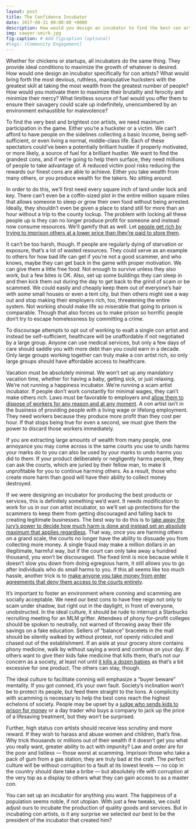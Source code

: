 ```yaml
---
layout: post
title: The Confidence Incubator
date: 2017-08-31 00:00:00 +0000
description: How would you design an incubator to find the best con artists?
img: sawyer-smirk.jpg
fig-caption: # Add figcaption (optional)
#tags: [Community Engagement]
---
```

Whether for chickens or startups, all incubators do the same thing. They provide ideal conditions to maximize the growth of whatever is desired. How would one design an incubator specifically for con artists? What would bring forth the most devious, ruthless, manipulative hucksters with the greatest skill at taking the most wealth from the greatest number of people? How would you motivate them to maximize their brutality and ferocity and minimize their mercy? What limitless source of fuel would you offer them to ensure their savagery could scale up indefinitely, unencumbered by an environment exhaustible for malevolence?

To find the very best and brightest con artists, we need maximum participation in the game. Either you’re a huckster or a victim. We can’t afford to have people on the sidelines collecting a basic income, being self-sufficient, or even living a normal, middle-class life. Each of these spectators could’ve been a potentially brilliant hustler if properly motivated, or more likely, a source of fuel for a brilliant hustler. We want to find the grandest cons, and if we’re going to help them surface, they need millions of people to take advantage of. A reduced victim pool risks reducing the rewards our finest cons are able to achieve. Either you take wealth from many others, or you produce wealth for the takers. No sitting around.

In order to do this, we’ll first need every square inch of land under lock and key. There can’t even be a coffin-sized plot in the entire million square miles that allows someone to sleep or grow their own food without being arrested. Ideally, they shouldn’t even be given a place to stand still for more than an hour without a trip to the county lockup. The problem with locking all these people up is they can no longer produce profit for someone and instead now consume resources. We’ll gamify that as well. Let [people get rich by trying to imprison others at a lower price than they’re paid to store them](https://en.wikipedia.org/wiki/Private_prison).

It can’t be too harsh, though. If people are regularly dying of starvation or exposure, that’s a lot of wasted resources. They could serve as an example to others for how bad life can get if you’re not a good scammer, and who knows, maybe they can get back in the game with proper motivation. We can give them a little free food. Not enough to survive unless they also work, but a few bites is OK. Also, set up some buildings they can sleep in and then kick them out during the day to get back to the grind of scam or be scammed. We could easily and cheaply keep them out of everyone’s hair with some small houses or even a tent city, but then others might see a way out and stop making their employers rich, too, threatening the entire system. Not working should make life so miserable that going to prison is comparable. Though that also forces us to make prison so horrific people don’t try to escape homelessness by committing a crime.

To discourage attempts to opt out of working to exalt a single con artist and instead be self-sufficient, healthcare will be unaffordable if not negotiated by a large group. Anyone can use medical services, but only a few days of care should saddle you with more debt than you could earn in a decade. Only large groups working together can truly make a con artist rich, so only large groups should have affordable access to healthcare.

Vacation must be absolutely minimal. We won’t set up any mandatory vacation time, whether for having a baby, getting sick, or just relaxing. We’re not running a happiness incubator. We’re running a scam artist incubator. If people don’t work constantly for minimal wages, they can’t make others rich. Laws must be favorable to employers and [allow them to dispose of workers for any reason and at any moment](https://en.wikipedia.org/wiki/At-will_employment). A con artist isn’t in the business of providing people with a living wage or lifelong employment. They need workers because they produce more profit than they cost per hour. If that stops being true for even a second, we must give them the power to discard those workers immediately.

If you are extracting large amounts of wealth from many people, one annoyance you may come across is the same courts you use to undo harms your marks do to you can also be used by your marks to undo harms you did to them. If your product deliberately or negligently harms people, they can ask the courts, which are juried by their fellow man, to make it unprofitable for you to continue harming others. As a result, those who create more harm than good will have their ability to collect money destroyed.

If we were designing an incubator for producing the best products or services, this is definitely something we’d want. It needs modification to work for us in our con artist incubator, so we’ll set up protections for the scammers to keep them from getting discouraged and falling back to creating legitimate businesses. The best way to do this is to [take away the jury’s power to decide how much harm is done and instead set an absolute maximum that applies regardless](https://en.wikipedia.org/wiki/Non-economic_damages_caps). That way, once you are harming others on a grand scale, the courts no longer have the ability to dissuade you from collecting more money. A single fraud may make a million dollars in an illegitimate, harmful way, but if the court can only take away a hundred thousand, you won’t be discouraged. The fixed limit is nice because while it doesn’t slow you down from doing egregious harm, it still allows you to go after individuals who do small harms to you. If this all seems like too much hassle, another trick is to [make anyone you take money from enter agreements that deny them access to the courts entirely](https://en.wikipedia.org/wiki/Non-economic_damages_caps).

It’s important to foster an environment where conning and scamming are socially acceptable. We need our best cons to have free reign not only to scam under shadow, but right out in the daylight, in front of everyone, unobstructed. In the ideal culture, it should be rude to interrupt a Starbucks recruiting meeting for an MLM grifter. Attendees of phony for-profit colleges should be spoken to neutrally, not warned of throwing away their life savings on a fake education. Sellers of “balance” bracelets in the mall should be silently walked by without protest, not openly ridiculed and chased out of the establishment. If an aisle at your grocery store contains phony medicine, walk by without saying a word and continue on your day. If others want to give their kids fake medicine that kills them, that’s not our concern as a society, at least not until [it kills a dozen babies](https://arstechnica.com/science/2016/10/fda-homeopathic-teething-gels-may-have-killed-10-babies-sickened-400/) as that’s a bit excessive for one product. The others can stay, though.

The ideal culture to facilitate conning will emphasize a “buyer beware” mentality. If you got conned, it’s your own fault. Society’s inclination won’t be to protect its people, but feed them straight to the lions. A complicity with scamming is necessary to help the best cons reach the highest echelons of society. People may be upset by a [judge who sends kids to prison for money](https://en.wikipedia.org/wiki/Kids_for_cash_scandal) or a day trader who buys a company to jack up the price of a lifesaving treatment, but they won’t be surprised.

Further, high status con artists should receive less scrutiny and more reward. If they wish to harass and abuse women and children, that’s fine. Why trick thousands or millions out of their wealth if it doesn’t get you what you really want, greater ability to act with impunity? Law and order are for the poor and listless — those worst at scamming. Imprison those who take a pack of gum from a gas station; they are truly bad at the craft. The perfect culture will be without corruption to a fault at its lowest levels — no cop in the country should dare take a bribe — but absolutely rife with corruption at the very top as a display to others what they can gain access to as a master con.

You can set up an incubator for anything you want. The happiness of a population seems noble, if not utopian. With just a few tweaks, we could adjust ours to incubate the production of quality goods and services. But in incubating con artists, is it any surprise we selected our best to be the president of the incubator that created him?